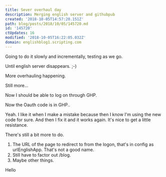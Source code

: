 ```yaml
---
title: Sever overhaul day
description: Merging english server and githubpub
created: '2018-10-05T14:57:20.151Z'
path: blog/posts/2018/10/05/145720.md
id: '145720'
ctUpdates: 16
modified: '2018-10-05T16:22:05.032Z'
domain: englishblog1.scripting.com
---
```

Going to do it slowly and incrementally, testing as we go.

Until english server disappears. ;-)

More overhauling happening.

Still more...

Now I should be able to log on through GHP.

Now the Oauth code is in GHP..

Yeah. I like it when I make a mistake because then I know I'm using the new code for sure. And then I fix it and it works again. It's nice to get a little resistance.

There's still a bit more to do.

1.  The URL of the page to redirect to from the logon, that's in config as urlEnglishApp. That's not a good name.
2.  Still have to factor out /blog.
3.  Maybe other things.

Hello